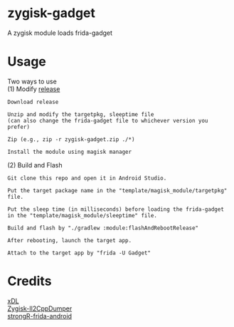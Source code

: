 # zygisk-gadget
A zygisk module loads frida-gadget

# Usage

Two ways to use<br>
(1) Modify [release](https://github.com/hackcatml/zygisk-gadget/releases/)
```text
Download release

Unzip and modify the targetpkg, sleeptime file 
(can also change the frida-gadget file to whichever version you prefer)

Zip (e.g., zip -r zygisk-gadget.zip ./*)

Install the module using magisk manager 
```

(2) Build and Flash
```text
Git clone this repo and open it in Android Studio.

Put the target package name in the "template/magisk_module/targetpkg" file.

Put the sleep time (in milliseconds) before loading the frida-gadget in the "template/magisk_module/sleeptime" file.

Build and flash by "./gradlew :module:flashAndRebootRelease"

After rebooting, launch the target app.

Attach to the target app by "frida -U Gadget"
```

# Credits
[xDL](https://github.com/hexhacking/xDL)<br>
[Zygisk-Il2CppDumper](https://github.com/Perfare/Zygisk-Il2CppDumper)<br>
[strongR-frida-android](https://github.com/hzzheyang/strongR-frida-android)
